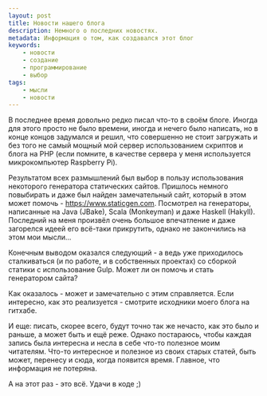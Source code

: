 ```yaml
---
layout: post
title: Новости нашего блога
description: Немного о последних новостях.
metadata: Информация о том, как создавался этот блог
keywords:
    - новости
    - создание
    - программирование
    - выбор
tags:
    - мысли
    - новости
---
```

В последнее время довольно редко писал что-то в своём блоге. Иногда для этого просто не было времени,
иногда и нечего было написать, но в конце концов задумался и решил, что совершенно не стоит загружать
и без того не самый мощный мой сервер использованием скриптов и блога на PHP (если помните, в качестве
сервера у меня используется микрокомпьютер Raspberry Pi).

Результатом всех размышлений был выбор в пользу использования некоторого генератора статических сайтов.
Пришлось немного повыбирать и даже был найден замечательный сайт, который в этом может помочь - 
https://www.staticgen.com. Посмотрел на генераторы, написанные на Java (JBake), Scala (Monkeyman) и
даже Haskell (Hakyll). Последний на меня произвёл очень большое впечатление и даже загорелся идеей
его всё-таки прикрутить, однако не закончились на этом мои мысли...

Конечным выводом оказался следующий - а ведь уже приходилось сталкиваться (и по работе, и в собственных
проектах) со сборкой статики с использование Gulp. Может ли он помочь и стать генератором сайта?

Как оказалось - может и замечательно с этим справляется. Если интересно, как это реализуется - смотрите
исходники моего блога на гитхабе.

И еще: писать, скорее всего, будут точно так же нечасто, как это было и раньше, а может быть и ещё реже.
Однако постараюсь, чтобы каждая запись была интересна и несла в себе что-то полезное моим читателям.
Что-то интересное и полезное из своих старых статей, быть может, перенесу и сюда, когда появится время.
Главное, что информация не потеряна.

А на этот раз - это всё. Удачи в коде ;)